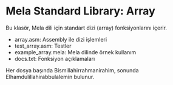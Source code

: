# Mela Standard Library: Array

Bu klasör, Mela dili için standart dizi (array) fonksiyonlarını içerir.

- array.asm: Assembly ile dizi işlemleri
- test_array.asm: Testler
- example_array.mela: Mela dilinde örnek kullanım
- docs.txt: Fonksiyon açıklamaları

Her dosya başında Bismillahirrahmanirahim, sonunda Elhamdulillahirabbulalemin bulunur.
